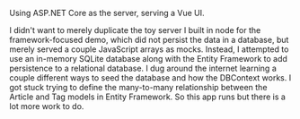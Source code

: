 Using ASP.NET Core as the server, serving a Vue UI.

I didn't want to merely duplicate the toy server I built in node for the framework-focused demo,
which did not persist the data in a database, but merely served a couple JavaScript arrays as mocks.
Instead, I attempted to use an in-memory SQLite database along with the Entity Framework to add
persistence to a relational database. I dug around the internet learning a couple different ways to
seed the database and how the DBContext works. I got stuck trying to define the many-to-many relationship
between the Article and Tag models in Entity Framework. So this app runs but there is a lot more work to do.